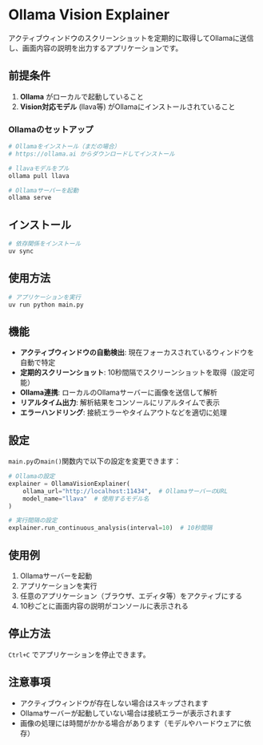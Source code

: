 # Ollama Vision Explainer

アクティブウィンドウのスクリーンショットを定期的に取得してOllamaに送信し、画面内容の説明を出力するアプリケーションです。

## 前提条件

1. **Ollama** がローカルで起動していること
2. **Vision対応モデル** (llava等) がOllamaにインストールされていること

### Ollamaのセットアップ

```bash
# Ollamaをインストール（まだの場合）
# https://ollama.ai からダウンロードしてインストール

# llavaモデルをプル
ollama pull llava

# Ollamaサーバーを起動
ollama serve
```

## インストール

```bash
# 依存関係をインストール
uv sync
```

## 使用方法

```bash
# アプリケーションを実行
uv run python main.py
```

## 機能

- **アクティブウィンドウの自動検出**: 現在フォーカスされているウィンドウを自動で特定
- **定期的スクリーンショット**: 10秒間隔でスクリーンショットを取得（設定可能）
- **Ollama連携**: ローカルのOllamaサーバーに画像を送信して解析
- **リアルタイム出力**: 解析結果をコンソールにリアルタイムで表示
- **エラーハンドリング**: 接続エラーやタイムアウトなどを適切に処理

## 設定

`main.py`の`main()`関数内で以下の設定を変更できます：

```python
# Ollamaの設定
explainer = OllamaVisionExplainer(
    ollama_url="http://localhost:11434",  # OllamaサーバーのURL
    model_name="llava"  # 使用するモデル名
)

# 実行間隔の設定
explainer.run_continuous_analysis(interval=10)  # 10秒間隔
```

## 使用例

1. Ollamaサーバーを起動
2. アプリケーションを実行
3. 任意のアプリケーション（ブラウザ、エディタ等）をアクティブにする
4. 10秒ごとに画面内容の説明がコンソールに表示される

## 停止方法

`Ctrl+C` でアプリケーションを停止できます。

## 注意事項

- アクティブウィンドウが存在しない場合はスキップされます
- Ollamaサーバーが起動していない場合は接続エラーが表示されます
- 画像の処理には時間がかかる場合があります（モデルやハードウェアに依存）
